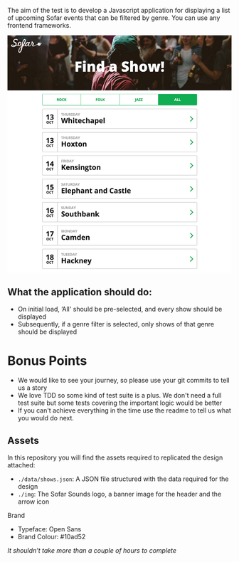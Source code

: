The aim of the test is to develop a Javascript application for displaying a list of upcoming Sofar events that can be filtered by genre. You can use any frontend frameworks.

![design](design.jpg)

## What the application should do:
 - On initial load, ’All' should be pre-selected, and every show should be displayed
 - Subsequently, if a genre filter is selected, only shows of that genre should be displayed

# Bonus Points
 - We would like to see your journey, so please use your git commits to tell us a story
 - We love TDD so some kind of test suite is a plus. We don't need a full test suite but some tests covering the important logic would be better
 - If you can't achieve everything in the time use the readme to tell us what you would do next.

## Assets
In this repository you will find the assets required to replicated the design attached:

- `./data/shows.json`: A JSON file structured with the data required for the design
- `./img`: The Sofar Sounds logo, a banner image for the header and the arrow icon

Brand
- Typeface: Open Sans
- Brand Colour: #10ad52

_It shouldn’t take more than a couple of hours to complete_

